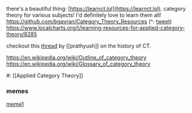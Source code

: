 there's a beautiful thing: [https://learnct.lol](https://learnct.lol). category theory for various subjects! I'd definitely love to learn them all!
https://github.com/bgavran/Category_Theory_Resources (^: [tweet](https://x.com/bgavran3/status/1574081416270258176?s=20))
https://www.localcharts.org/t/learning-resources-for-applied-category-theory/8285


checkout this [thread](https://twitter.com/prathyvsh/status/1561114603790241797?s=20) by [[prathyush]] on the history of CT.

https://en.wikipedia.org/wiki/Outline_of_category_theory
https://en.wikipedia.org/wiki/Glossary_of_category_theory

#: [[Applied Category Theory]]

### memes
[meme1](https://twitter.com/miniapeur/status/1688993234834313216) 
